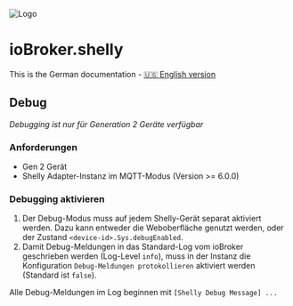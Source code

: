 ![Logo](../../admin/shelly.png)

# ioBroker.shelly

This is the German documentation - [🇺🇸 English version](../en/debug.md)

## Debug

*Debugging ist nur für Generation 2 Geräte verfügbar*

### Anforderungen

- Gen 2 Gerät
- Shelly Adapter-Instanz im MQTT-Modus (Version >= 6.0.0)

### Debugging aktivieren

1. Der Debug-Modus muss auf jedem Shelly-Gerät separat aktiviert werden. Dazu kann entweder die Weboberfläche genutzt werden, oder der Zustand ``<device-id>.Sys.debugEnabled``.
2. Damit Debug-Meldungen in das Standard-Log vom ioBroker geschrieben werden (Log-Level ``info``), muss in der Instanz die Konfiguration ``Debug-Meldungen protokollieren`` aktiviert werden (Standard ist ``false``).

Alle Debug-Meldungen im Log beginnen mit ``[Shelly Debug Message] ...``
